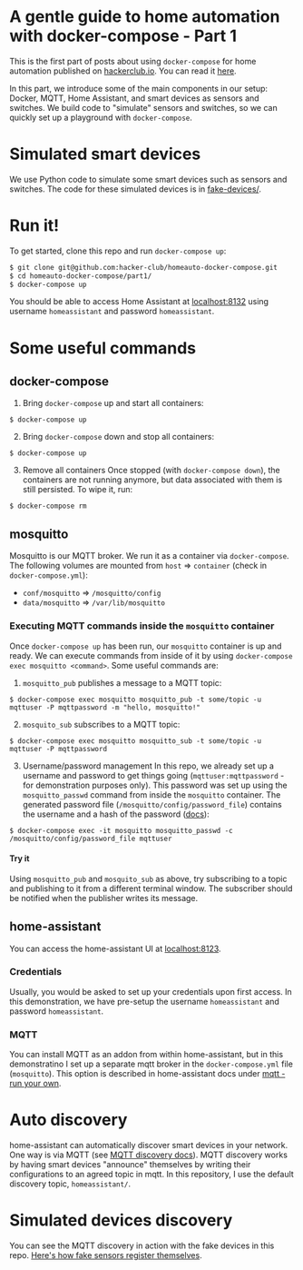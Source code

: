 # A gentle guide to home automation with docker-compose - Part 1
This is the first part of posts about using `docker-compose` for home automation published on [hackerclub.io](https://hackerclub.io). You can read it [here](https://hackerclub.io/).

In this part, we introduce some of the main components in our setup: Docker, MQTT, Home Assistant, and smart devices as sensors and switches. We build code to "simulate" sensors and switches, so we can quickly set up a playground with `docker-compose`.

# Simulated smart devices
We use Python code to simulate some smart devices such as sensors and switches. The code for these simulated devices is in [fake-devices/](./fake-devices).

# Run it!
To get started, clone this repo and run `docker-compose up`:
```bash
$ git clone git@github.com:hacker-club/homeauto-docker-compose.git
$ cd homeauto-docker-compose/part1/
$ docker-compose up
```
You should be able to access Home Assistant at [localhost:8132](http://localhost:8123/) using username `homeassistant` and password `homeassistant`.

# Some useful commands
## docker-compose
1. Bring `docker-compose` up and start all containers:
```
$ docker-compose up
```
2. Bring `docker-compose` down and stop all containers:
```
$ docker-compose up
```
3. Remove all containers
Once stopped (with `docker-compose down`), the containers are not running anymore, but data associated with them is still persisted. To wipe it, run:
```
$ docker-compose rm
```
## mosquitto
Mosquitto is our MQTT broker. We run it as a container via `docker-compose`.
The following volumes are mounted from `host` => `container` (check in `docker-compose.yml`):
- `conf/mosquitto` => `/mosquitto/config`
- `data/mosquitto` => `/var/lib/mosquitto`

### Executing MQTT commands inside the `mosquitto` container
Once `docker-compose up` has been run, our `mosquitto` container is up and ready. We can execute commands from inside of it by using `docker-compose exec mosquitto <command>`. Some useful commands are:

1. `mosquitto_pub` publishes a message to a MQTT topic:
```
$ docker-compose exec mosquitto mosquitto_pub -t some/topic -u mqttuser -P mqttpassword -m "hello, mosquitto!"
```
2. `mosquito_sub` subscribes to a MQTT topic:
```
$ docker-compose exec mosquitto mosquitto_sub -t some/topic -u mqttuser -P mqttpassword
```

3. Username/password management
In this repo, we already set up a username and password to get things going (`mqttuser:mqttpassword` - for demonstration purposes only). This password was set up using the `mosquitto_passwd` command from inside the `mosquitto` container. The generated password file (`/mosquitto/config/password_file`) contains the username and a hash of the password ([docs](https://mosquitto.org/man/mosquitto-conf-5.html)):
```
$ docker-compose exec -it mosquitto mosquitto_passwd -c /mosquitto/config/password_file mqttuser
```

#### Try it
Using `mosquitto_pub` and `mosquito_sub` as above, try subscribing to a topic and publishing to it from a different terminal window. The subscriber should be notified when the publisher writes its message.

## home-assistant
You can access the home-assistant UI at [localhost:8123](http://localhost:8123).

### Credentials
Usually, you would be asked to set up your credentials upon first access. In this demonstration, we have pre-setup the username `homeassistant` and password `homeassistant`.

### MQTT
You can install MQTT as an addon from within home-assistant, but in this demonstratino I set up a separate mqtt broker in the `docker-compose.yml` file (`mosquitto`). This option is described in home-assistant docs under [mqtt - run your own](https://www.home-assistant.io/docs/mqtt/broker#run-your-own).

# Auto discovery
home-assistant can automatically discover smart devices in your network. One way is via MQTT (see [MQTT discovery docs](https://www.home-assistant.io/docs/mqtt/discovery/)).
MQTT discovery works by having smart devices "announce" themselves by writing their configurations to an agreed topic in mqtt. In this repository, I use the default discovery topic, `homeassistant/`.

# Simulated devices discovery
You can see the MQTT discovery in action with the fake devices in this repo. [Here's how fake sensors register themselves](./fake-devices/src/sensors.py).